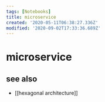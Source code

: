 ```yaml
---
tags: [Notebooks]
title: microservice
created: '2020-05-11T06:38:27.336Z'
modified: '2020-09-02T17:33:36.689Z'
---
```


# microservice

##

## see also
- [[hexagonal architecture]]
